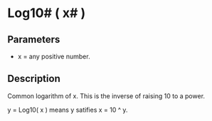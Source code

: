 # Log10# ( x# )

## Parameters

- x = any positive number.

## Description

Common logarithm of x. This is the inverse of raising 10 to a power.
y = Log10( x ) means y satifies x = 10 ^ y.